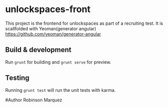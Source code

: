 # unlockspaces-front

This project is the frontend for unlockspaces as part of a recruiting test.
It is scallfolded with Yeoman(generator angular) https://github.com/yeoman/generator-angular

## Build & development

Run `grunt` for building and `grunt serve` for preview.

## Testing

Running `grunt test` will run the unit tests with karma.

#Author
Robinson Marquez